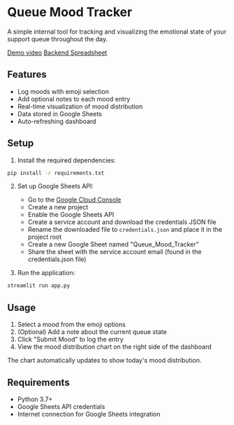 # Queue Mood Tracker

A simple internal tool for tracking and visualizing the emotional state of your support queue throughout the day.

[Demo video](https://www.loom.com/share/060078bcc882420c896b161c97af359a?sid=8a3a9307-d662-4485-9652-8ad62d926c10)
[Backend Spreadsheet](https://docs.google.com/spreadsheets/d/1c8VSI7P0qn1rFwpnVkStdJbcA5jEeEMzDlNBKqRI-W0/edit?usp=sharing)

## Features

- Log moods with emoji selection
- Add optional notes to each mood entry
- Real-time visualization of mood distribution
- Data stored in Google Sheets
- Auto-refreshing dashboard

## Setup

1. Install the required dependencies:
```bash
pip install -r requirements.txt
```

2. Set up Google Sheets API:
   - Go to the [Google Cloud Console](https://console.cloud.google.com/)
   - Create a new project
   - Enable the Google Sheets API
   - Create a service account and download the credentials JSON file
   - Rename the downloaded file to `credentials.json` and place it in the project root
   - Create a new Google Sheet named "Queue_Mood_Tracker"
   - Share the sheet with the service account email (found in the credentials.json file)

3. Run the application:
```bash
streamlit run app.py
```

## Usage

1. Select a mood from the emoji options
2. (Optional) Add a note about the current queue state
3. Click "Submit Mood" to log the entry
4. View the mood distribution chart on the right side of the dashboard

The chart automatically updates to show today's mood distribution.

## Requirements

- Python 3.7+
- Google Sheets API credentials
- Internet connection for Google Sheets integration 
